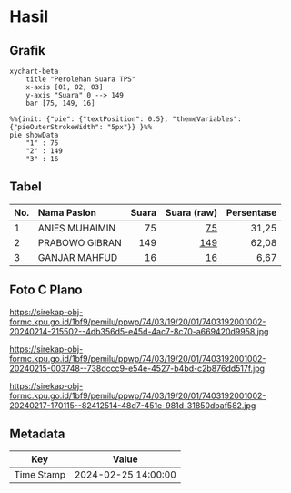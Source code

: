 # Hasil

## Grafik

```mermaid
xychart-beta
    title "Perolehan Suara TPS"
    x-axis [01, 02, 03]
    y-axis "Suara" 0 --> 149
    bar [75, 149, 16]
```

```mermaid
%%{init: {"pie": {"textPosition": 0.5}, "themeVariables": {"pieOuterStrokeWidth": "5px"}} }%%
pie showData
    "1" : 75
    "2" : 149
    "3" : 16
```

## Tabel

| No. | Nama Paslon    | Suara | Suara (raw) | Persentase |
|:--- |:-------------- | -----:| -----------:| ----------:|
| 1   | ANIES MUHAIMIN | 75    | [75][p-1]   | 31,25      |
| 2   | PRABOWO GIBRAN | 149   | [149][p-2]  | 62,08      |
| 3   | GANJAR MAHFUD  | 16    | [16][p-3]   | 6,67       |


[p-1]: https://github.com/gigit-pemilu/pemilu-2024-74-sulawesi-tenggara/blob/main/pilpres/hitung-suara/sub/74-sulawesi-tenggara/sub/03-muna/sub/19-watopute/sub/2001-lakapodo/sub/002-tps/sub/paslon-1.txt
[p-2]: https://github.com/gigit-pemilu/pemilu-2024-74-sulawesi-tenggara/blob/main/pilpres/hitung-suara/sub/74-sulawesi-tenggara/sub/03-muna/sub/19-watopute/sub/2001-lakapodo/sub/002-tps/sub/paslon-2.txt
[p-3]: https://github.com/gigit-pemilu/pemilu-2024-74-sulawesi-tenggara/blob/main/pilpres/hitung-suara/sub/74-sulawesi-tenggara/sub/03-muna/sub/19-watopute/sub/2001-lakapodo/sub/002-tps/sub/paslon-3.txt

## Foto C Plano

https://sirekap-obj-formc.kpu.go.id/1bf9/pemilu/ppwp/74/03/19/20/01/7403192001002-20240214-215502--4db356d5-e45d-4ac7-8c70-a669420d9958.jpg

https://sirekap-obj-formc.kpu.go.id/1bf9/pemilu/ppwp/74/03/19/20/01/7403192001002-20240215-003748--738dccc9-e54e-4527-b4bd-c2b876dd517f.jpg

https://sirekap-obj-formc.kpu.go.id/1bf9/pemilu/ppwp/74/03/19/20/01/7403192001002-20240217-170115--82412514-48d7-451e-981d-31850dbaf582.jpg


## Metadata

| Key        | Value               |
| ---------- | ------------------- |
| Time Stamp | 2024-02-25 14:00:00 |



